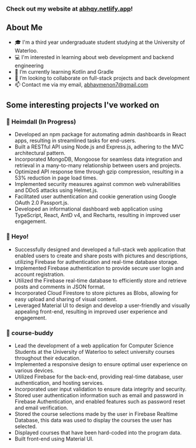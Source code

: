 ### Check out my website at [abhqy.netlify.app](https://abhqy.netlify.app)!

## About Me
- 🎓 I'm a third year undergraduate student studying at the University of Waterloo.
- 💻 I'm interested in learning about web development and backend engineering
- 🌱 I’m currently learning Kotlin and Gradle
- 👯 I’m looking to collaborate on full-stack projects and back development
- 📫 Contact me via my email, abhaymenon7@gmail.com

## Some interesting projects I've worked on

### 🚀 Heimdall (In Progress)
  - Developed an npm package for automating admin dashboards in React apps, resulting in streamlined tasks for end-users.
  - Built a RESTful API using Node.js and Express.js, adhering to the MVC architectural pattern.
  - Incorporated MongoDB, Mongoose for seamless data integration and retrieval in a many-to-many relationship between users and projects.
  - Optimized API response time through gzip compression, resulting in a 53% reduction in page load times.
  - Implemented security measures against common web vulnerabilities and DDoS attacks using Helmet.js.
  - Facilitated user authentication and cookie generation using Google OAuth 2.0 Passport.js.
  - Developed an informational dashboard web application using TypeScript, React, AntD v4, and Recharts, resulting in improved user engagement.

### 👋 Heyo!
  - Successfully designed and developed a full-stack web application that enabled users to create and share posts with pictures and descriptions, utilizing Firebase for authentication and real-time database storage.
  - Implemented Firebase authentication to provide secure user login and account registration.
  - Utilized the Firebase real-time database to efficiently store and retrieve posts and comments in JSON format.
  - Incorporated Cloud Firestore to store pictures as Blobs, allowing for easy upload and sharing of visual content.
  - Leveraged Material UI to design and develop a user-friendly and visually appealing front-end, resulting in improved
  user experience and engagement.


### 🏫 course-buddy
  - Lead the development of a web application for Computer Science Students at the University of Waterloo to select university courses throughout their education.
  - Implemented a responsive design to ensure optimal user experience on various devices.
  - Utilized Firebase for the back-end, providing real-time database, user authentication, and hosting services.
  - Incorporated user input validation to ensure data integrity and security.
  - Stored user authentication information such as email and password in Firebase Authentication, and enabled features such as password reset and email verification.
  - Stored the course selections made by the user in Firebase Realtime Database, this data was used to display the courses the user has selected.
  - Displayed courses that have been hard-coded into the program data.
  - Built front-end using Material UI.
